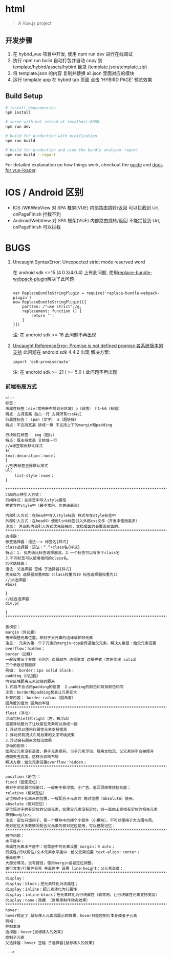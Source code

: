 # html

> A Vue.js project

## 开发步骤
1. 在 hybird_vue 项目中开发, 使用 npm run dev 进行在线调试
2. 执行 npm run build 自动打包并自动 copy 到 template/hybird/assets/hybird 目录 (template.json/template.zip)
3. 将 template.json 的内容 复制并替换 all.json 里面对应的模块
4. 运行 template app 在 hybird tab 页面 点击 'HYBIRD PAGE' 预览效果

## Build Setup

```bash
# install dependencies
npm install

# serve with hot reload at localhost:8080
npm run dev

# build for production with minification
npm run build

# build for production and view the bundle analyzer report
npm run build --report
```

For detailed explanation on how things work, checkout the [guide](http://vuejs-templates.github.io/webpack/) and [docs for vue-loader](http://vuejs.github.io/vue-loader).

# IOS / Android 区别

-   IOS /WKWebView 对 SPA 框架(VUE) 内部路由跳转/返回 可以拦截到 Url, onPageFinish 拦截不到
-   Android/WebView 对 SPA 框架(VUE) 内部路由跳转/返回 不能拦截到 Url, onPageFinish 可以拦截

# BUGS

1. Uncaught SyntaxError: Unexpected strict mode reserved word

    在 android sdk <=15 (4.0.3/4.0.4) 上有此问题, 使用[replace-bundle-webpack-plugin](https://github.com/kimhou/replace-bundle-webpack-plugin)解决了此问题

    ```

    var ReplaceBundleStringPlugin = require('replace-bundle-webpack-plugin')
    new ReplaceBundleStringPlugin([{
        partten: /"use strict";/g,
        replacement: function () {
            return '';
        }
    }])
    ```

    注: 在 android sdk >= 16 此问题不再出现

2. [Uncaught ReferenceError: Promise is not defined](https://github.com/axios/axios/issues/188)
   [promise 各系统版本的支持](http://caniuse.com/#search=promise)
   此问题在 android sdk 4.4.2 出现
   解决方案:
    ```
    import 'es6-promise/auto'
    ```
    注: 在 android sdk >= 21 ( >= 5.0 ) 此问题不再出现

### [前端布局方式](https://blog.csdn.net/baiccnymyh/article/details/77986049?utm_source=blogxgwz3)

```
<!--
标签：
块属性标签：div(常用来布局划分区域）p（段落） h1~h6（标题）
特点：支持宽高 独占一行 支持所有css样式
行属性标签： span（文字） a（超链接）
特点：不支持宽高 排成一排 不支持上下的margin和padding

行块属性标签： img（图片）
特点：既支持宽高 又排成一行
//a标签取出默认样式
a{
text-decoration：none；
}
//列表标签去除默认样式
ul{
    list-style：none；
}

*********************************************************************************
CSS的三种引入方式：
行间样式：在标签中写入style属性
样式写在style中（最不常用，优先级最高）

内部引入方式：在head中写入style标签 样式写在style标签中
外部引入方式：在head中 使用link标签引入外部css文件（开发中使用最多）
注意： 外部和内部引入方式优先级相同，文档后面的会覆盖前面的。
********************************************************************************
选择器：
标签选择器：语法——> 标签名{样式}
class选择器：语法：“.”+class名{样式}
特点：1. 优先级比标签选择器高，2.一个标签可以有多个class名
3.不同标签可以使用相同的class名。
后代选择器：
语法：父选择器 空格 子选择器{样式}
优先级为 选择器权重相加（class权重为10 标签选择器权重为1）
//id选择器：
#box{

}
//组合选择器：
div,p{

}
**************************************************************************

盒模型：
margin（外边距）
用来调整元素位置，相对于父元素的边缘或相邻元素
注意： 元素的第一个子元素的margin-top会传递给父元素，解决方案是：给父元素设置
overflow：hidden；
border（边框）
一般设置三个参数 分别为 边框颜色 边框宽度 边框样式（常用实线 solid）
三个参数没有顺序
例如： border：1px solid black；
padding（内边距）
内容区域距离元素边缘的距离
1.内容不会占用padding的位置  2.padding的颜色和背景颜色相同
注意：border和padding都会让元素变大
补充内容： border-radius（圆角度）
圆角度的值为 圆角的半径
*********************************************************************************
float（浮动）：
浮动包括left和right（左、右浮动）
设置浮动是为了让块属性元素可以排成一排
1.浮动可以使用行属性元素支持宽高
2.浮动具有流式布局效果和文字环绕效果
3.浮动会有脱离文档流效果
浮动的影响：
如果父元素没有高度，靠子元素撑开。当子元素浮动，脱离文档流，父元素则不会被撑开
进而失去高度，这样会影响布局
解决方案：给父元素设置overflow：hidden；
*********************************************************************************

position（定位）：
fixed（固定定位）：
相对于浏览器可视窗口，一般用于悬浮窗，小广告，返回顶部等按钮功能；
relative（相对定位）
定位相对于它原来的位置，一般配合子元素的 绝对位置（absolute）使用。
absolute（绝对定位）：
定位现对于拥有定位的父级元素，如果父元素没有定位，则一直向上查找有定位的祖先元素
直到body为止。
注意：定位只适用于，某一个模块中的摸个小部件（小模块），不可以使用于大方围布局。
绝对定位大多数情况配合父元素的相对定位使用，可以搭配记忆；
********************************************************************************
居中问题：
水平居中：
块属性元素水平居中：给需居中的元素设置 margin：0 auto；
行属性/行块属性/文本元素水平居中：给父元素设置 text-align：center；
垂直居中：
大部分情况，没有捷径，使用margin或者定位调整。
单行文本/行属性标签 垂直居中 设置 line-height：父元素高度；
******************************************************************************
display：
display：block；把元素转化为块属性；
display：inline；把元素转化为行属性
display：inline-block；把元素转化为行块属性（最常用，让行块属性元素支持宽高）
display：none；隐藏 （常用来制作动态效果）
*******************************************************************************
hover：
hover规定了 鼠标移入元素后展示的效果，hover只能控制它本身或者子元素
例如：
控制本身
选择器：hover{鼠标移入的效果}
控制子元素
父选择器：hover 空格 子选择器{鼠标移入的效果}

 -->
```
